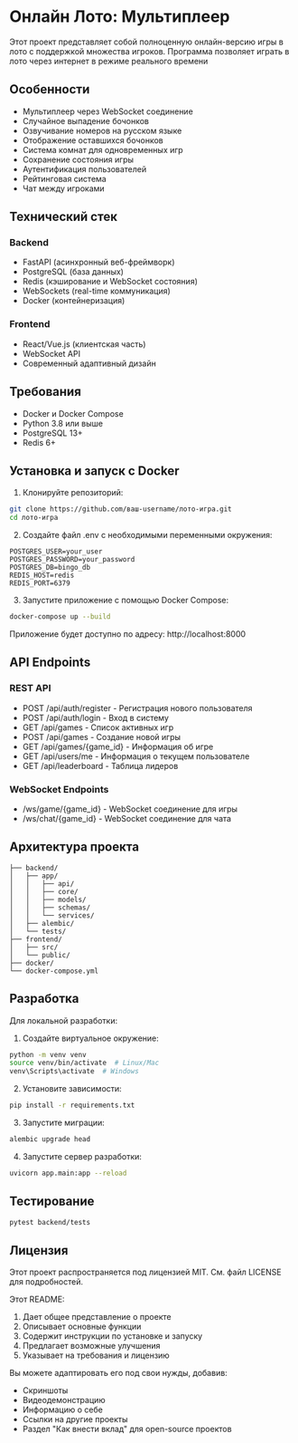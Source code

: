 # Онлайн Лото: Мультиплеер

Этот проект представляет собой полноценную онлайн-версию игры в лото с поддержкой множества игроков. Программа позволяет играть в лото через интернет в режиме реального времени

## Особенности

- Мультиплеер через WebSocket соединение
- Случайное выпадение бочонков
- Озвучивание номеров на русском языке
- Отображение оставшихся бочонков
- Система комнат для одновременных игр
- Сохранение состояния игры
- Аутентификация пользователей
- Рейтинговая система
- Чат между игроками

## Технический стек

### Backend
- FastAPI (асинхронный веб-фреймворк)
- PostgreSQL (база данных)
- Redis (кэширование и WebSocket состояния)
- WebSockets (real-time коммуникация)
- Docker (контейнеризация)

### Frontend
- React/Vue.js (клиентская часть)
- WebSocket API
- Современный адаптивный дизайн

## Требования

- Docker и Docker Compose
- Python 3.8 или выше
- PostgreSQL 13+
- Redis 6+

## Установка и запуск с Docker

1. Клонируйте репозиторий:

```bash
git clone https://github.com/ваш-username/лото-игра.git
cd лото-игра
```

2. Создайте файл .env с необходимыми переменными окружения:

```env
POSTGRES_USER=your_user
POSTGRES_PASSWORD=your_password
POSTGRES_DB=bingo_db
REDIS_HOST=redis
REDIS_PORT=6379
```

3. Запустите приложение с помощью Docker Compose:

```bash
docker-compose up --build
```

Приложение будет доступно по адресу: http://localhost:8000

## API Endpoints

### REST API
- POST /api/auth/register - Регистрация нового пользователя
- POST /api/auth/login - Вход в систему
- GET /api/games - Список активных игр
- POST /api/games - Создание новой игры
- GET /api/games/{game_id} - Информация об игре
- GET /api/users/me - Информация о текущем пользователе
- GET /api/leaderboard - Таблица лидеров

### WebSocket Endpoints
- /ws/game/{game_id} - WebSocket соединение для игры
- /ws/chat/{game_id} - WebSocket соединение для чата

## Архитектура проекта

```
├── backend/
│   ├── app/
│   │   ├── api/
│   │   ├── core/
│   │   ├── models/
│   │   ├── schemas/
│   │   └── services/
│   ├── alembic/
│   └── tests/
├── frontend/
│   ├── src/
│   └── public/
├── docker/
└── docker-compose.yml
```

## Разработка

Для локальной разработки:

1. Создайте виртуальное окружение:

```bash
python -m venv venv
source venv/bin/activate  # Linux/Mac
venv\Scripts\activate  # Windows
```

2. Установите зависимости:

```bash
pip install -r requirements.txt
```

3. Запустите миграции:

```bash
alembic upgrade head
```

4. Запустите сервер разработки:

```bash
uvicorn app.main:app --reload
```

## Тестирование

```bash
pytest backend/tests
```

## Лицензия
Этот проект распространяется под лицензией MIT. См. файл LICENSE для подробностей.

Этот README:

1. Дает общее представление о проекте
2. Описывает основные функции
3. Содержит инструкции по установке и запуску
4. Предлагает возможные улучшения
5. Указывает на требования и лицензию

Вы можете адаптировать его под свои нужды, добавив:

- Скриншоты
- Видеодемонстрацию
- Информацию о себе
- Ссылки на другие проекты
- Раздел "Как внести вклад" для open-source проектов

